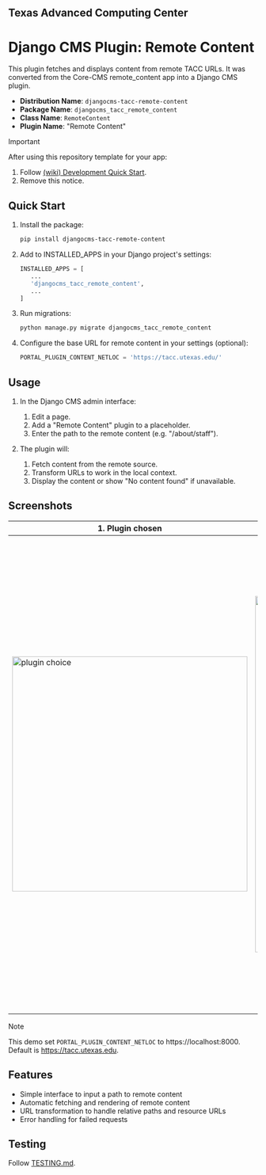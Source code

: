 ## Texas Advanced Computing Center
# Django CMS Plugin: Remote Content

This plugin fetches and displays content from remote TACC URLs. It was converted from the Core-CMS remote_content app into a Django CMS plugin.

- __Distribution Name__: `djangocms-tacc-remote-content`
- __Package Name__: `djangocms_tacc_remote_content`
- __Class Name__: `RemoteContent`
- __Plugin Name__: "Remote Content"


> [!IMPORTANT]
> After using this repository template for your app:
>
> 1. Follow [(wiki) Development Quick Start](https://github.com/TACC/Django-App/wiki/Development-Quick-Start).
> 2. Remove this notice.


## Quick Start

1. Install the package:

   ```bash
   pip install djangocms-tacc-remote-content
   ```

2. Add to INSTALLED_APPS in your Django project's settings:

   ```python
   INSTALLED_APPS = [
      ...
      'djangocms_tacc_remote_content',
      ...
   ]
   ```

3. Run migrations:

   ```bash
   python manage.py migrate djangocms_tacc_remote_content
   ```

4. Configure the base URL for remote content in your settings (optional):

   ```python
   PORTAL_PLUGIN_CONTENT_NETLOC = 'https://tacc.utexas.edu/'
   ```

## Usage

1. In the Django CMS admin interface:
   1. Edit a page.
   2. Add a "Remote Content" plugin to a placeholder.
   3. Enter the path to the remote content (e.g. "/about/staff").

2. The plugin will:
   1. Fetch content from the remote source.
   2. Transform URLs to work in the local context.
   3. Display the content or show "No content found" if unavailable.

## Screenshots

| 1. Plugin chosen | 2. Path set| 3. Arranged in structure | 4. Content rendered |
| - | - | - | - |
| <img width="475" alt="plugin choice" src="https://github.com/user-attachments/assets/2a7ce112-2cda-4bf9-b9f4-a1f86163fa29" /> | <img width="720" alt="plugin form" src="https://github.com/user-attachments/assets/b6d4d85f-a1af-49da-a3bb-e64dd67bf7f6" /> | <img width="375" alt="plugin instance" src="https://github.com/user-attachments/assets/fbd00693-5e83-4d38-88c2-3db6a31454fe" /> | <img width="960" alt="plugin rendered" src="https://github.com/user-attachments/assets/6bf4d2a8-bec2-47a6-b14e-9b5740327407" /> |

> [!NOTE]
> This demo set `PORTAL_PLUGIN_CONTENT_NETLOC` to https://localhost:8000. Default is https://tacc.utexas.edu.

## Features

- Simple interface to input a path to remote content
- Automatic fetching and rendering of remote content
- URL transformation to handle relative paths and resource URLs
- Error handling for failed requests

## Testing

Follow [TESTING.md](TESTING.md).
